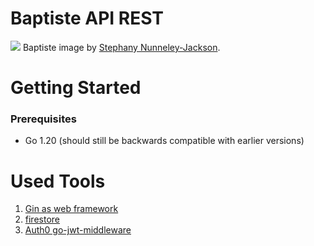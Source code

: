 # Baptiste API REST

![](https://assetsio.reedpopcdn.com/overwatch_baptiste_header_1.jpg?width=1920&height=1920&fit=bounds&quality=80&format=jpg&auto=webp)
Baptiste image by <a HREF="https://www.vg247.com/overwatch-baptiste-hero-announced">Stephany Nunneley-Jackson</a>.

# Getting Started
### Prerequisites
- Go 1.20 (should still be backwards compatible with earlier versions)

# Used Tools
1. <a HREF="https://github.com/gin-gonic/gin">Gin as web framework  </a>
2. <a HREF="https://pkg.go.dev/cloud.google.com/go/firestore">firestore</a>
3. <a HREF="https://github.com/auth0/go-jwt-middleware/">Auth0 go-jwt-middleware</a>




